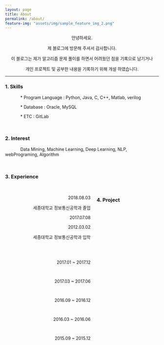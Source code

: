 ```yaml
---
layout: page
title: About
permalink: /about/
feature-img: "assets/img/sample_feature_img_2.png"
---
```


<style>
.text{text-indent: 50px;}
#jb-sidebar{width: 260px;padding: 20px;margin-bottom: 10px;float: left;border: 0px;text-align: right;}
#jb-content{width: 580px;padding: 20px;margin-bottom: 10px;float: right;border: 0px;}
@media ( min-width: 481px )
{
  #jb-sidebar { width: 260px; float: left; }
  #jb-content { width: 580px; float: right; }
}
</style>


<center>
<p>안녕하세요.</p>

<p>제 블로그에 방문해 주셔서 감사합니다.</p>

<p>이 블로그는 제가 알고리즘 문제 풀이를 하면서 어려웠던 점을 기록으로 남기거나</p>

<p>개인 프로젝트 및 공부한 내용을 기록하기 위해 개설 하였습니다.</p>

</center>

---------------------------

<h3>1. Skills</h3>

 <p class="text"> * Program Language : Python, Java, C, C++, Matlab, verilog</p>

 <p class="text"> * Database : Oracle, MySQL</p>

 <p class="text"> * ETC : GitLab </p>


<br>
<h3>2. Interest</h3>
   <p class="text"> Data Mining, Machine Learning, Deep Learning, NLP, webPrograming, Algorithm  </p>

<br>

<h3>3. Experience</h3>

<div id="jb-sidebar">
    <p>2018.08.03</p> 세종대학교 정보통신공학과 졸업
    <p>2017.07.08</p>
	<p>2012.03.02</p> 세종대학교 정보통신공학과 입학
	<br>
</div>

<br>

<h3>4. Project</h3>
<div id="jb-sidebar">
	<p>2017.01 ~ 2017.12</p>
	<br>
    <p>2017.03 ~ 2017.06</p>
    <br>
    <p>2016.09 ~ 2016.12</p>
    <br>
    <p>2016.03 ~ 2016.06</p>
    <br>
    <p>2015.09 ~ 2015.12</p>
</div>

